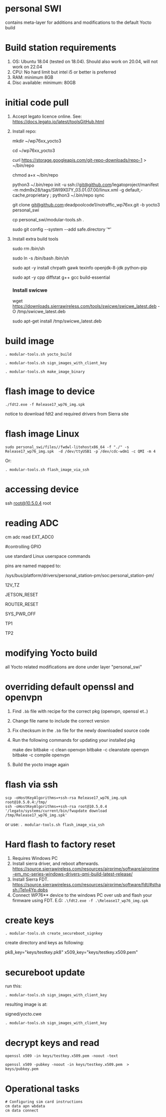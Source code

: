 # personal SWI
contains meta-layer for additions and modifications to the default Yocto build

# Build station requirements
1. OS: Ubuntu 18.04 (tested on 18.04). Should also work on 20.04, will not work on 22.04
2. CPU: No hard limit but intel i5  or better is preferred 
3. RAM: minimum 8GB
4. Disc available: minimum: 80GB 


# initial code pull

1. Accept legato licence online. See: https://docs.legato.io/latest/toolsGitHub.html

2. Install repo:
 

    mkdir ~/wp76xx_yocto3

    cd ~/wp76xx_yocto3

    curl https://storage.googleapis.com/git-repo-downloads/repo-1 > ~/bin/repo

    chmod a+x ~/bin/repo

    python3 ~/.bin/repo init -u ssh://git@github.com/legatoproject/manifest -m mdm9x28/tags/SWI9X07Y_03.01.07.00/linux.xml -g default,-cache,proprietary ; python3 ~/.bin/repo sync   

    git clone git@github.com:deadpoolcode1/notraffic_wp76xx.git -b yocto3 personal_swi

    cp personal_swi/modular-tools.sh .

    sudo git config --system --add safe.directory '*'

3. Install extra build tools


    sudo rm /bin/sh

    sudo ln -s /bin/bash /bin/sh

    sudo apt -y install chrpath gawk texinfo openjdk-8-jdk python-pip

    sudo apt -y cpp diffstat g++ gcc build-essential

    ### Install swicwe

    wget https://downloads.sierrawireless.com/tools/swicwe/swicwe_latest.deb -O /tmp/swicwe_latest.deb

    sudo apt-get install /tmp/swicwe_latest.deb


# build image

    . modular-tools.sh yocto_build
    
    . modular-tools.sh sign_images_with_client_key
    
    . modular-tools.sh make_image_binary

# flash image to device

    ./fdt2.exe -f Release17_wp76_img.spk

notice to download fdt2 and required drivers from Sierra site

# flash image Linux

    sudo personal_swi/files//fwdwl-litehostx86_64 -f "./" -s Release17_wp76_img.spk  -d /dev/ttyUSB1 -p /dev/cdc-wdm1 -c QMI -m 4

Or:

    . modular-tools.sh flash_image_via_ssh



# accessing device

ssh root@10.5.0.4
root

# reading ADC

cm adc read EXT_ADC0


#controlling GPIO

use standard Linux userspace commands

pins are named mapped to:

/sys/bus/platform/drivers/personal_station-pm/soc\:personal_station-pm/

 12V_TZ

 JETSON_RESET

 ROUTER_RESET

 SYS_PWR_OFF

 TP1

 TP2 

# modifying Yocto build

all Yocto related modifications are done under layer "personal_swi"

# overriding default openssl and openvpn

1. Find `.bb` file with recipe for the correct pkg (openvpn, openssl et..) 
2. Change file name to include the correct version
3. Fix checksum in the `.bb` file for the newly downloaded source code
4. Run the following commands for updating your installed pkg


    make dev
    bitbake -c clean openvpn
    bitbake -c cleanstate openvpn
    bitbake -c compile openvpn

5. Build the yocto image again


# flash via ssh

    scp -oHostKeyAlgorithms=+ssh-rsa Release17_wp76_img.spk root@10.5.0.4:/tmp/
    ssh -oHostKeyAlgorithms=+ssh-rsa root@10.5.0.4 '/legato/systems/current/bin/fwupdate download /tmp/Release17_wp76_img.spk'

or use: `. modular-tools.sh flash_image_via_ssh`

# Hard flash to factory reset
1. Requires Windows PC
2. Install sierra driver, and reboot afterwards. https://source.sierrawireless.com/resources/airprime/software/airprime-em_mc-series-windows-drivers-qmi-build-latest-release/
3. Install Sierra FDT. https://source.sierrawireless.com/resources/airprime/software/fdt/#sthash.jTelv4Yp.dpbs
4. Connect WP76** device to the windows PC over usb and flash your firmware using FDT. E.G: `.\fdt2.exe -f .\Release17_wp76_img.spk`

# create keys
    . modular-tools.sh create_secureboot_signkey

create directory and keys as following:

pk8_key="keys/testkey.pk8"
x509_key="keys/testkey.x509.pem"

# secureboot update

run this:

    . modular-tools.sh sign_images_with_client_key

resulting image is at: 

signed/yocto.cwe

    . modular-tools.sh sign_images_with_client_key

# decrypt keys and read

    openssl x509 -in keys/testkey.x509.pem -noout -text
    
    openssl x509 -pubkey -noout -in keys/testkey.x509.pem  > keys/pubkey.pem


# Operational tasks

	# Configuring sim card instructions
    cm data apn wbdata
    cm data connect